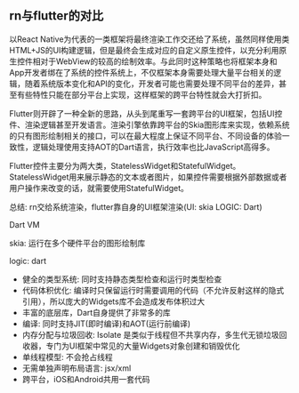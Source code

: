 ## rn与flutter的对比

以React Native为代表的一类框架将最终渲染工作交还给了系统，虽然同样使用类HTML+JS的UI构建逻辑，但是最终会生成对应的自定义原生控件，以充分利用原生控件相对于WebView的较高的绘制效率。与此同时这种策略也将框架本身和App开发者绑在了系统的控件系统上，不仅框架本身需要处理大量平台相关的逻辑，随着系统版本变化和API的变化，开发者可能也需要处理不同平台的差异，甚至有些特性只能在部分平台上实现，这样框架的跨平台特性就会大打折扣。

Flutter则开辟了一种全新的思路，从头到尾重写一套跨平台的UI框架，包括UI控件、渲染逻辑甚至开发语言。渲染引擎依靠跨平台的Skia图形库来实现，依赖系统的只有图形绘制相关的接口，可以在最大程度上保证不同平台、不同设备的体验一致性，逻辑处理使用支持AOT的Dart语言，执行效率也比JavaScript高得多。

Flutter控件主要分为两大类，StatelessWidget和StatefulWidget。StatelessWidget用来展示静态的文本或者图片，如果控件需要根据外部数据或者用户操作来改变的话，就需要使用StatefulWidget。

总结: rn交给系统渲染，flutter靠自身的UI框架渲染(UI: skia LOGIC: Dart)

Dart VM

skia: 运行在多个硬件平台的图形绘制库

logic: dart
  - 健全的类型系统: 同时支持静态类型检查和运行时类型检查
  - 代码体积优化: 编译时只保留运行时需要调用的代码（不允许反射这样的隐式引用），所以庞大的Widgets库不会造成发布体积过大
  - 丰富的底层库，Dart自身提供了非常多的库
  - 编译: 同时支持JIT(即时编译)和AOT(运行前编译)
  - 内存分配与垃圾回收: Isolate 是类似于线程但不共享内存，多生代无锁垃圾回收器，专门为UI框架中常见的大量Widgets对象创建和销毁优化
  - 单线程模型: 不会抢占线程
  - 无需单独声明布局语言: jsx/xml
  - 跨平台，iOS和Android共用一套代码
